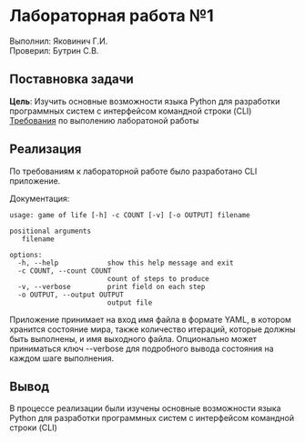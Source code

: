 # Лабораторная работа №1

Выполнил: Яковинич Г.И.\
Проверил: Бутрин С.В.

## Поставновка задачи

**Цель**: Изучить основные возможности языка Python для разработки программных систем с интерфейсом командной строки (CLI)\
[Требования](https://docs.google.com/document/d/1SyqTpdFJBrMapc-z3583IAib3RHDUtXu) по выполению лаборатоной работы

## Реализация

По требованиям к лабораторной работе было разработано CLI приложение.

Документация:

    usage: game of life [-h] -c COUNT [-v] [-o OUTPUT] filename

    positional arguments
       filename

    options:
      -h, --help            show this help message and exit
      -c COUNT, --count COUNT
                            count of steps to produce
      -v, --verbose         print field on each step
      -o OUTPUT, --output OUTPUT
                            output file


Приложение принимает на вход имя файла в формате YAML, в котором хранится состояние мира, 
также количество итераций, которые должны быть выполнены, и имя выходного файла.
Опционально может приниматься ключ --verbose для подробного вывода состояния на каждом шаге выполнения.

## Вывод
В процессе реализации были изучены основные возможности языка Python для разработки программных систем с интерфейсом командной строки (CLI)

